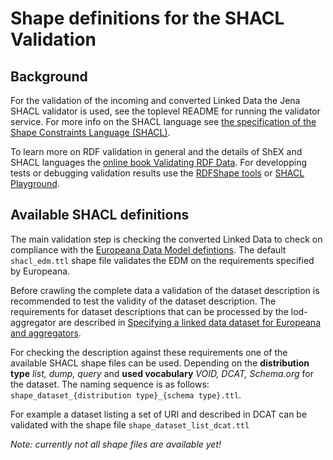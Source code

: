 # Shape definitions for the SHACL Validation

## Background

For the validation of the incoming and converted Linked Data the Jena SHACL validator is used, see the toplevel README for running the validator service. For more info on the SHACL language see [the specification of the Shape Constraints Language (SHACL)](https://www.w3.org/TR/shacl/). 

To learn more on RDF validation in general and the details of ShEX and SHACL languages the [online book Validating RDF Data](https://book.validatingrdf.com/). For developping tests or debugging validation results use the [RDFShape tools](http://rdfshape.weso.es/) or [SHACL Playground](https://shacl.org).

## Available SHACL definitions

The main validation step is checking the converted Linked Data to check on compliance with the [Europeana Data Model defintions](https://pro.europeana.eu/files/Europeana_Professional/Share_your_data/Technical_requirements/EDM_Documentation//EDM_Definition_v5.2.8_102017.pdf). The default `shacl_edm.ttl` shape file validates the EDM on the requirements specified by Europeana.

Before crawling the complete data a validation of the dataset description is recommended to test the validity of the dataset description. The requirements for dataset descriptions that can be processed by the lod-aggregator are described in [Specifying a linked data dataset for Europeana and aggregators](https://docs.google.com/document/d/1ffQt8LyHuldWMbFr79HEZ-_vQUVpcNqaCOAqzN12ycg).

For checking the description against these requirements one of the available SHACL shape files can be used. Depending on the **distribution type** _list, dump, query_ and **used vocabulary** _VOID, DCAT, Schema.org_ for the dataset.
The naming sequence is as follows: `shape_dataset_{distribution type}_{schema type}.ttl`.

For example a dataset listing a set of URI and described in DCAT can be validated with the shape file `shape_dataset_list_dcat.ttl`

_Note: currently not all shape files are available yet!_
